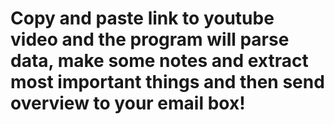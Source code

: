 # Copy and paste link to youtube video and the program will parse data, make some notes and extract most important things and then send overview to your email box!